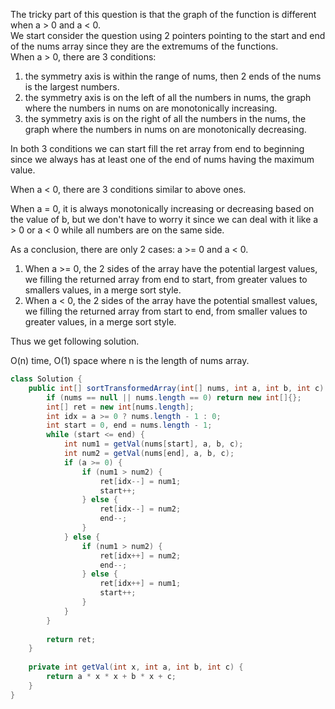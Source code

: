 The tricky part of this question is that the graph of the function is different when a > 0 and a < 0.  
We start consider the question using 2 pointers pointing to the start and end of the nums array since they are the extremums of the functions.   
When a > 0, there are 3 conditions:  
1. the symmetry axis is within the range of nums, then 2 ends of the nums is the largest numbers.  
2. the symmetry axis is on the left of all the numbers in nums, the graph where the numbers in nums on are monotonically increasing.   
3. the symmetry axis is on the right of all the numbers in the nums, the graph where the numbers in nums on are monotonically decreasing.

In both 3 conditions we can start fill the ret array from end to beginning since we always has at least one of the end of nums having the maximum value. 

When a < 0, there are 3 conditions similar to above ones. 

When a = 0, it is always monotonically increasing or decreasing based on the value of b, but we don't have to worry it since we can deal with it like a > 0 or a < 0 while all numbers are on the same side. 

As a conclusion, there are only 2 cases: a >= 0 and a < 0.  
1. When a >= 0, the 2 sides of the array have the potential largest values, we filling the returned array from end to start, from greater values to smallers values, in a merge sort style.  
2. When a < 0, the 2 sides of the array have the potential smallest values, we filling the returned array from start to end, from smaller values to greater values, in a merge sort style. 

Thus we get following solution.

O(n) time, O(1) space where n is the length of nums array.

```Java
class Solution {
    public int[] sortTransformedArray(int[] nums, int a, int b, int c) {
        if (nums == null || nums.length == 0) return new int[]{};
        int[] ret = new int[nums.length];
        int idx = a >= 0 ? nums.length - 1 : 0;
        int start = 0, end = nums.length - 1;
        while (start <= end) {
            int num1 = getVal(nums[start], a, b, c);
            int num2 = getVal(nums[end], a, b, c);
            if (a >= 0) {
                if (num1 > num2) {
                    ret[idx--] = num1;
                    start++;
                } else {
                    ret[idx--] = num2;
                    end--;
                }
            } else {
                if (num1 > num2) {
                    ret[idx++] = num2;
                    end--;
                } else {
                    ret[idx++] = num1;
                    start++;
                }
            }
        }
        
        return ret;
    }
    
    private int getVal(int x, int a, int b, int c) {
        return a * x * x + b * x + c;
    }
}
```

